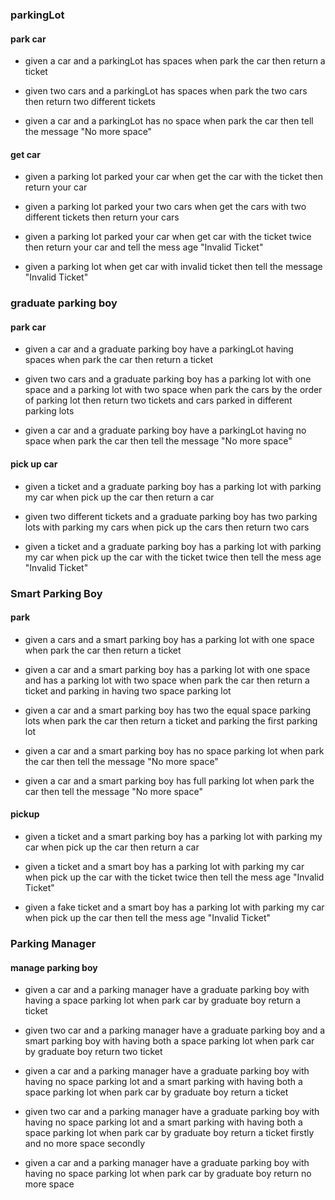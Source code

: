 ### parkingLot
#### park car
- given a car and a parkingLot has spaces
  when park the car
  then return a ticket
  
- given two cars and a parkingLot has spaces
  when park the two cars
  then return two different tickets
  
- given a car and a parkingLot has no space
  when park the car
  then tell the message "No more space"
  
#### get car  
- given a parking lot parked your car
  when get the car with the ticket
  then return your car
  
- given a parking lot parked your two cars
  when get the cars with two different tickets
  then return your cars
  
- given a parking lot parked your car
  when get car with the ticket twice
  then return your car and tell the mess age "Invalid Ticket"
 
- given a parking lot
  when get car with invalid ticket
  then tell the message "Invalid Ticket" 
  
### graduate parking boy
#### park car

- given a car and a graduate parking boy have a parkingLot having spaces
  when park the car
  then return a ticket
    
- given two cars and a graduate parking boy has a parking lot with one space and a parking lot with two space
  when park the cars by the order of parking lot
  then return two tickets and cars parked in different parking lots 
    
- given a car and a graduate parking boy have a parkingLot having no space
  when park the car
  then tell the message "No more space"   
  
#### pick up  car

- given a ticket and a graduate parking boy has a parking lot with parking my car
  when pick up the car
  then return a car
   
- given two different tickets and a graduate parking boy has two parking lots with parking my cars 
  when pick up the cars
  then return two cars 
  
- given a ticket and a graduate parking boy has a parking lot with parking my car
  when pick up the car with the ticket twice
  then tell the mess age "Invalid Ticket"
     
### Smart Parking Boy
#### park
- given a cars and a smart parking boy has a parking lot with one space 
  when park the car 
  then return a ticket
  
- given a car and a smart parking boy has a parking lot with one space and has a parking lot with two space
  when park the car 
  then return a ticket and parking in having two space parking lot
  
- given a car and a smart parking boy has two the equal space parking lots
  when park the car 
  then return a ticket and parking the first parking lot

- given a car and a smart parking boy has no space parking lot
  when park the car 
  then tell the message "No more space"

- given a car and a smart parking boy has full parking lot
  when park the car 
  then tell the message "No more space"  
  
#### pickup 
- given a ticket and a smart parking boy has a parking lot with parking my car
  when pick up the car
  then return a car

- given a ticket and a smart boy has a parking lot with parking my car
  when pick up the car with the ticket twice
  then tell the mess age "Invalid Ticket"  
  
- given a fake ticket and a smart boy has a parking lot with parking my car
  when pick up the car 
  then tell the mess age "Invalid Ticket"  
  
### Parking Manager
#### manage parking boy

- given a car and a parking manager have a graduate parking boy with having a space parking lot 
  when park car by graduate boy
  return a ticket

- given two car and a parking manager have a graduate parking boy and a smart parking boy with having both a space parking lot
  when park car by graduate boy
  return two ticket 

- given a car and a parking manager have a graduate parking boy with having no space parking lot and a smart parking with having both a space parking lot
  when park car by graduate boy
  return a ticket  

- given two car and a parking manager have a graduate parking boy with having no space parking lot and a smart parking with having both a space parking lot
  when park car by graduate boy
  return a ticket firstly and no more space secondly 
  
- given a car and a parking manager have a graduate parking boy with having no space parking lot 
  when park car by graduate boy
  return no more space  
   
#### 
  